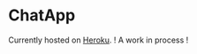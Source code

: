 # ChatApp

Currently hosted on <a href="https://ssyc-chatbox.herokuapp.com/">Heroku</a>. 
! A work in process !
